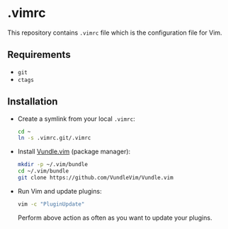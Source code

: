 .vimrc
===
This repository contains `.vimrc` file which is the configuration file for Vim.

Requirements
---
- `git`
- `ctags`

Installation
---
- Create a symlink from your local `.vimrc`:
  ``` bash
  cd ~
  ln -s .vimrc.git/.vimrc
  ```
- Install [Vundle.vim](https://github.com/VundleVim/Vundle.vim) (package manager):
  ``` bash
  mkdir -p ~/.vim/bundle
  cd ~/.vim/bundle
  git clone https://github.com/VundleVim/Vundle.vim
  ```
- Run Vim and update plugins:
  ``` bash
  vim -c "PluginUpdate"
  ```
  Perform above action as often as you want to update your plugins.
